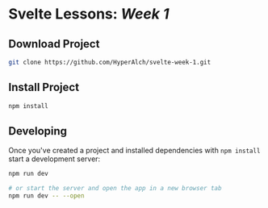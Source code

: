 # Svelte Lessons: *Week 1*

## Download Project

```bash
git clone https://github.com/HyperAlch/svelte-week-1.git
```

## Install Project

```bash
npm install
```

## Developing

Once you've created a project and installed dependencies with `npm install` start a development server:

```bash
npm run dev

# or start the server and open the app in a new browser tab
npm run dev -- --open
```